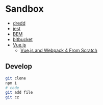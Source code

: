 # Sandbox

- [dredd](dredd)
- [jest](jest)
- [BEM](bem)
- [bitbucket](Bitbucket)
- [Vue.js](vuejs)
  - [Vue.js and Webpack 4 From Scratch](vuejs/webpack)

## Develop

```bash
git clone
npm i
# code
git add file
git cz
```
